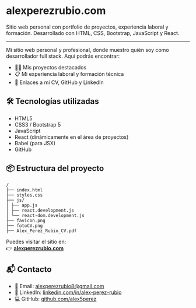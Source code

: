 # alexperezrubio.com
Sitio web personal con portfolio de proyectos, experiencia laboral y formación. Desarrollado con HTML, CSS, Bootstrap, JavaScript y React.

---

Mi sitio web personal y profesional, donde muestro quién soy como desarrollador full stack. Aquí podrás encontrar:

- 👨‍💻 Mis proyectos destacados
- 📋 Mi experiencia laboral y formación técnica
- 📎 Enlaces a mi CV, GitHub y LinkedIn

## 🛠️ Tecnologías utilizadas

- HTML5
- CSS3 / Bootstrap 5
- JavaScript
- React (dinámicamente en el área de proyectos)
- Babel (para JSX)
- GitHub

## 📦 Estructura del proyecto

```
/
├── index.html
├── styles.css
├── js/
│ ├── app.js
│ ├── react.development.js
│ └── react-dom.development.js
├── favicon.png
├── fotoCV.png
├── Alex_Perez_Rubio_CV.pdf
```

Puedes visitar el sitio en:  
👉 **[alexperezrubio.com](https://alexperezrubio.com)**

## 📬 Contacto

- 📧 Email: alexperezrubio8@gmail.com  
- 💼 LinkedIn: [linkedin.com/in/alex-perez-rubio](https://linkedin.com/in/alex-perez-rubio)  
- 💻 GitHub: [github.com/alex5perez](https://github.com/alex5perez)
